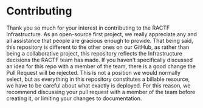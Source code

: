 # Contributing

Thank you so much for your interest in contributing to the RACTF Infrastructure. As an open-source first project, we really appreciate any and all assistance that people are gracious enough to provide. That being said, this repository is different to the other ones on our GitHub, as rather than being a collaborative project, this repository reflects the Infrastructure decisions the RACTF team has made. If you haven't specifically discussed an idea for this repo with a member of the team, there is a good change the Pull Request will be rejected. This is not a position we would normally select, but as everything in this repository constitutes a billable resource, we have to be careful about what exactly is deployed. For this reason, we recommend discussing your pull request with a member of the team before creating it, or limiting your changes to documentation.

